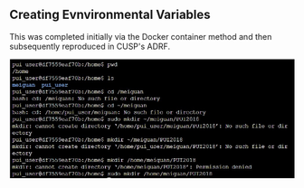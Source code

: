 ## Creating Evnvironmental Variables

This was completed initially via the Docker container method and then subsequently reproduced in CUSP's ADRF.

![Alt text](../HW1_yg833/yg833_mkdir.jpg)
